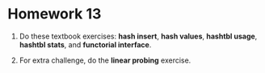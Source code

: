 # Homework 13

1. Do these textbook exercises:  **hash insert**, **hash values**,
   **hashtbl usage**, **hashtbl stats**, and **functorial interface**.
   
2. For extra challenge, do the **linear probing** exercise.